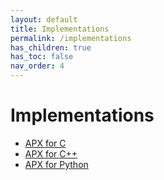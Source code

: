 ```yaml
---
layout: default
title: Implementations
permalink: /implementations
has_children: true
has_toc: false
nav_order: 4
---
```


# Implementations

- [APX for C](/apx/implementations/c)
- [APX for C++](/apx/implementations/cpp)
- [APX for Python](/apx/implementations/python)
